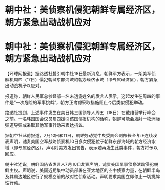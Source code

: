 # 朝中社：美侦察机侵犯朝鲜专属经济区，朝方紧急出动战机应对

# 朝中社：美侦察机侵犯朝鲜专属经济区，朝方紧急出动战机应对

【环球网报道】据路透社援引朝中社18日最新消息，朝鲜军方表示，一架美军侦察机周四（17日）侵犯朝鲜东部海域的朝方经济水域（即专属经济区），朝方紧急出动战机予以应对。

报道称，朝鲜人民军总参谋部一名未透露姓名的发言人表示，这起发生在周四的事件是“一次危险的军事挑衅”，朝方正考虑采取措施阻止今后类似侵犯举动。

路透社提到，上述事件发生在美日韩三国领导人周五（18日）在戴维营举行峰会之前。一名韩国国会议员周四援引该国情报机构的话称，朝鲜可能会发射一枚洲际弹道导弹或采取其他军事行动来表达抗议。

据朝中社此前报道，7月10日和11日，朝鲜劳动党中央委员会副部长金与正连续发表声明，谴责美国空军战略侦察机10日多次侵犯位于朝鲜东部海域的朝方经济水域（即专属经济区）。声明对美方发出警告，表示若再发生此类事件，朝方将予以回应。

朝中社还说，朝鲜国防省发言人7月10日发表声明，谴责美国军事侦察活动侵犯朝鲜主权。声明说，美国近期集中动员部署在亚太地区的空中侦察力量，在朝鲜半岛及其周边地区进行了规模空前的敌对性侦察活动。声明要求美国立即停止一切挑衅性行动。

